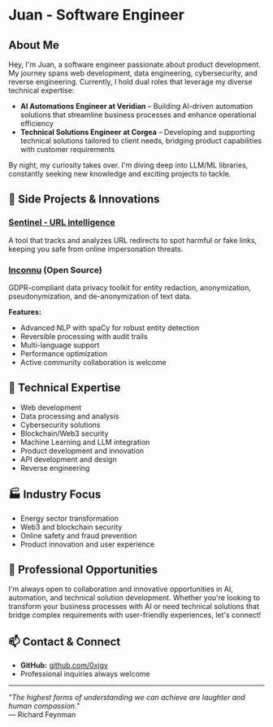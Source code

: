 # Juan - Software Engineer

## About Me
Hey, I'm Juan, a software engineer passionate about product development. My journey spans web development, data engineering, cybersecurity, and reverse engineering. Currently, I hold dual roles that leverage my diverse technical expertise:

- **AI Automations Engineer at Veridian** – Building AI-driven automation solutions that streamline business processes and enhance operational efficiency
- **Technical Solutions Engineer at Corgea** – Developing and supporting technical solutions tailored to client needs, bridging product capabilities with customer requirements

By night, my curiosity takes over. I'm diving deep into LLM/ML libraries, constantly seeking new knowledge and exciting projects to tackle.

## 🚀 Side Projects & Innovations

### [Sentinel - URL intelligence](https://sentinel-fredirect.vercel.app/)
A tool that tracks and analyzes URL redirects to spot harmful or fake links, keeping you safe from online impersonation threats.

### [Inconnu](https://inconnu.ai/) (Open Source)
GDPR-compliant data privacy toolkit for entity redaction, anonymization, pseudonymization, and de-anonymization of text data.

**Features:**
- Advanced NLP with spaCy for robust entity detection
- Reversible processing with audit trails
- Multi-language support
- Performance optimization
- Active community collaboration is welcome

## 💼 Technical Expertise
- Web development
- Data processing and analysis
- Cybersecurity solutions
- Blockchain/Web3 security
- Machine Learning and LLM integration
- Product development and innovation
- API development and design
- Reverse engineering

## 🏭 Industry Focus
- Energy sector transformation
- Web3 and blockchain security
- Online safety and fraud prevention
- Product innovation and user experience

## 🤝 Professional Opportunities
I'm always open to collaboration and innovative opportunities in AI, automation, and technical solution development. Whether you're looking to transform your business processes with AI or need technical solutions that bridge complex requirements with user-friendly experiences, let's connect!

## 📫 Contact & Connect
- **GitHub:** [github.com/0xjgv](https://github.com/0xjgv/)
- Professional inquiries always welcome

---

*"The highest forms of understanding we can achieve are laughter and human compassion."*  
— Richard Feynman
